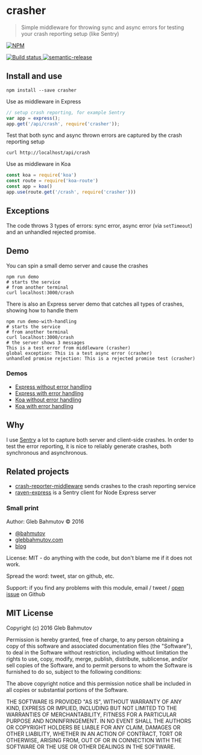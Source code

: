 # crasher

> Simple middleware for throwing sync and async errors for testing your crash reporting setup (like Sentry)

[![NPM][crasher-icon] ][crasher-url]

[![Build status][crasher-ci-image] ][crasher-ci-url]
[![semantic-release][semantic-image] ][semantic-url]

## Install and use

    npm install --save crasher

Use as middleware in Express

```js
// setup crash reporting, for example Sentry
var app = express();
app.get('/api/crash', require('crasher'));
```

Test that both sync and async thrown errors are captured by the crash reporting setup

    curl http://localhost/api/crash

Use as middleware in Koa

```js
const koa = require('koa')
const route = require('koa-route')
const app = koa()
app.use(route.get('/crash', require('crasher')))
```

## Exceptions

The code throws 3 types of errors: sync error, async error (via `setTimeout`) and an unhandled
rejected promise.

## Demo

You can spin a small demo server and cause the crashes

    npm run demo
    # starts the service
    # from another terminal
    curl localhost:3000/crash

There is also an Express server demo that catches all types of crashes, showing how to
handle them

    npm run demo-with-handling
    # starts the service
    # from another terminal
    curl localhost:3000/crash
    # the server shows 3 messages
    This is a test error from middleware (crasher)
    global exception: This is a test async error (crasher)
    unhandled promise rejection: This is a rejected promise test (crasher)

### Demos

* [Express without error handling](demo/server.js)
* [Express with error handling](demo/server-with-error-handling.js)
* [Koa without error handling](demo/server-koa.js)
* [Koa with error handling](demo/server-koa-with-error-handling.js)

## Why

I use [Sentry](https://glebbahmutov.com/blog/tags/sentry/) a lot to capture both server and client-side crashes.
In order to test the error reporting, it is nice to reliably generate crashes, both synchronous
and asynchronous.

## Related projects

* [crash-reporter-middleware](https://github.com/bahmutov/crash-reporter-middleware)
  sends crashes to the crash reporting service
* [raven-express](https://github.com/bahmutov/raven-express) is a Sentry client for Node Express server

### Small print

Author: Gleb Bahmutov &copy; 2016

* [@bahmutov](https://twitter.com/bahmutov)
* [glebbahmutov.com](http://glebbahmutov.com)
* [blog](http://glebbahmutov.com/blog/)

License: MIT - do anything with the code, but don't blame me if it does not work.

Spread the word: tweet, star on github, etc.

Support: if you find any problems with this module, email / tweet /
[open issue](https://github.com/bahmutov/crasher/issues) on Github

## MIT License

Copyright (c) 2016 Gleb Bahmutov

Permission is hereby granted, free of charge, to any person
obtaining a copy of this software and associated documentation
files (the "Software"), to deal in the Software without
restriction, including without limitation the rights to use,
copy, modify, merge, publish, distribute, sublicense, and/or sell
copies of the Software, and to permit persons to whom the
Software is furnished to do so, subject to the following
conditions:

The above copyright notice and this permission notice shall be
included in all copies or substantial portions of the Software.

THE SOFTWARE IS PROVIDED "AS IS", WITHOUT WARRANTY OF ANY KIND,
EXPRESS OR IMPLIED, INCLUDING BUT NOT LIMITED TO THE WARRANTIES
OF MERCHANTABILITY, FITNESS FOR A PARTICULAR PURPOSE AND
NONINFRINGEMENT. IN NO EVENT SHALL THE AUTHORS OR COPYRIGHT
HOLDERS BE LIABLE FOR ANY CLAIM, DAMAGES OR OTHER LIABILITY,
WHETHER IN AN ACTION OF CONTRACT, TORT OR OTHERWISE, ARISING
FROM, OUT OF OR IN CONNECTION WITH THE SOFTWARE OR THE USE OR
OTHER DEALINGS IN THE SOFTWARE.

[crasher-icon]: https://nodei.co/npm/crasher.png?downloads=true
[crasher-url]: https://npmjs.org/package/crasher
[crasher-ci-image]: https://travis-ci.org/bahmutov/crasher.png?branch=master
[crasher-ci-url]: https://travis-ci.org/bahmutov/crasher
[semantic-image]: https://img.shields.io/badge/%20%20%F0%9F%93%A6%F0%9F%9A%80-semantic--release-e10079.svg
[semantic-url]: https://github.com/semantic-release/semantic-release



